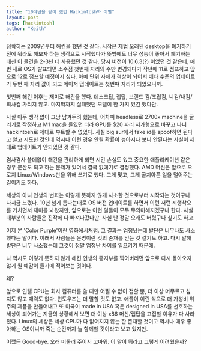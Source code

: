 ```yaml
---
title: "10여년을 같이 했던 Hackintosh와 이별"
layout: post
tags: [hackintosh]
author: "Keith"
---
```


정확히는 2009년부터 해킨을 했던 것 같다. 시작은 제법 오래된 desktop을 폐기하기 전에 뭐라도 해보자 하는 생각으로 시작했다가 뜻밖에도 너무 성능이 좋아서 폐기하는 대신 이 물건을 2-3년 더 사용했던 것 같다. 당시 버전이 10.6.3(?) 이었던 것 같은데, 매번 새로 OS가 발표되면 소수점 첫번째 자리의 수만 변경되다가 작년에 11로 점프하고 앞으로 12로 점프할 예정이지 싶다. 아예 단위 자체가 격상이 되어서 베타 수준의 업데이트가 두번 째 자리 값이 되고 메이저 업데이트는 첫번쨰 자리가 되었으니까.

첫번째 해킨 이후는 재미로 해킨을 했다. 데스크탑, 랩탑, 브랜드 컴/조립컴, 니컴/내컴/회사컴 가리지 않고. 마지막까지 실패했던 모델이 한 가지 있긴 했다만.

사실 아무 생각 없이 그냥 남겨두려 했는데, 어차피 headless로 2700x machine을 굴리기로 작정하고 M1 mac을 들였던 터라 GPU를 $20 짜리 저가형으로 바꾸고 나니 hackintosh로 제대로 부트할 수 없었다. 사실 big sur에서 fake id를 spoof하면 된다고 알고 시도한 것인데 역시나 이런 경우 안될 확률이 높아지다 보니 안된다는 사실이 제대로 업데이트가 안되었던 것 같다. 

겸사겸사 쓸데없이 해킨을 관리하게 되면 시간 손실도 있고 중요한 애플리케이션 같은 경우 분산도 되고 하는 문제가 있어서 결국 없에기로 결정했다. AMD 머신은 앞으로 오로지 Linux/Windows만을 위해 쓰기로 했다. 그게 맞고, 그게 골치아픈 일을 덜어주는 길이기도 하다.

세상의 아니 인생의 변화는 이렇게 뜻하지 않게 사소한 것으로부터 시작되는 것이구나 다시금 느꼈다. 10년 넘게 틈나는대로 OS 버전 업데이트를 하면서 이런 저런 시행착오를 거치면서 재미를 봐왔지만, 앞으로는 이런 일들이 모두 무의미해지겠구나 한다. 사실 대부분의 사람들은 진작에 다 빠져나갔다만. 사실 난 정말 오래도 버텼구나 싶기도 하고.

어제 본 'Color Purple'이란 영화에서처럼. 그 결과는 엄청났는데 발단은 너무나도 사소했다는 말이다. 이래서 사람들은 운명이란 것의 존재를 믿는 것 같기도 하고. 다시 말해 발단은 너무 사소했는데 그것이 정말 엄청난 차이를 일으키기 때문에.

나 역시도 이렇게 뜻하지 않게 해킨 인생의 종지부를 찍어버리면 앞으로 다시 돌아오지 않게 될 예감이 들기에 적어보는 것이다. 

왜?

앞으로 인텔 CPU는 회사 컴퓨터를 쓸 때만 어쩔 수 없이 접할 뿐, 더 이상 머무르고 싶지도 않고 매력도 없다. 윈도우즈는 더 말할 것도 없고. 애플이 이런 식으로 더 가성비 위주의 제품을 만들어내고 또 미국이 made in USA 혹은 designed in USA를 선호하는 세상이 되어가는 지금의 상황에서 보면 더 이상 x86 머신/랩탑을 고집할 이유가 다 사라졌다. Linux의 세상은 세상 CPU가 다 없어지지 않는 한 존재할 것이고 역시나 매우 좋아하는 OS이니까 죽는 순간까지 늘 함께할 것이라고 보고 있지만. 

어쨌든 Good-bye. 오래 머물러 주어서 고마워. 이 말이 뭐라고 그렇게 어려웠을까?
